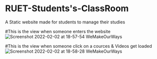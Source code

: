 # RUET-Students's-ClassRoom
A Static website made for students to manage their studies

#This is the view when someone enters the website
![Screenshot 2022-02-02 at 18-57-54 WeMakeOurWays](https://user-images.githubusercontent.com/73699852/152158731-909399f4-6ca2-4879-ab47-26f82b9d844b.png)

#This is the view when someone click on a cources & Videos get loaded
![Screenshot 2022-02-02 at 18-58-28 WeMakeOurWays](https://user-images.githubusercontent.com/73699852/152158713-38d36d01-8101-4f3a-89cc-3d8aa7417b85.png)

